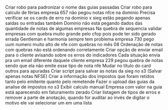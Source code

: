 Criar robo para padronizar o nome das guias passadas
Criar robo para calculo de férias
empresa 657 não pegou notas nfce na dominio
Precisa verificar se os cards de erro na dominio x sieg estão pegando apenas saidas ou entradas também
Dominio não está pegando dados das quantidade de notas de algumas empresas
Na quebra de sequencia validar empresas com quebra muito grande pelo cfop pois pode ter sido gerado errada
Gentleman e harmonia sempre tem problema
empresa 730 pego uum numero muito alto de nfe com quebras no mês 08
Ordenação de notas com quebras não está ordenando corretamente
Criar opção de enviar email para o cliente avisando sobre os erros do indicadores
Cada situação envia pra um email diferente daquele cliente
empresa 229 pegou quebra de notas sendo que ela não emite esse tipo de nota nfe
Mudar no titulo do card outros para apuradas
Criar script para salvar as notas da sieg no s3 (Salvar apenas notas NFSE)
Criar a informação dos impostos que foram retidos tanto pelo emitente quanto pelo remetende
Fazer o upload das guias da analise de impostos no s3
Exibir calculo manual
Empresa com valor na guia está aparecendo em faturamento zerado
Criar listagem de tipos de erros e remover a parte de anotação, quando for auditar ao invés de digitar o motivo ele vai selecionar um em uma lista